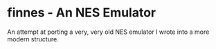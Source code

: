 # finnes - An NES Emulator

An attempt at porting a very, very old NES emulator I wrote into
a more modern structure.
